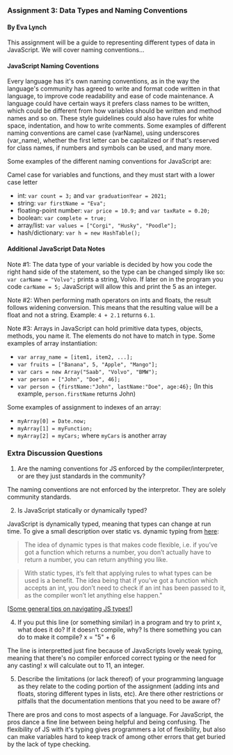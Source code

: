 ### Assignment 3: Data Types and Naming Conventions ###
#### By Eva Lynch ####

This assignment will be a guide to representing different types of data in JavaScript. We will cover naming conventions...

#### JavaScript Naming Coventions ####
Every language has it's own naming conventions, as in the way the language's community has agreed to write and format code written in that language, to improve code readability and ease of code maintenance. A language could have certain ways it prefers class names to be written, which could be different from how variables should be written and method names and so on. These style guidelines could also have rules for white space, indentation, and how to write comments. Some examples of different naming conventions are camel case (varName), using underscores (var_name), whether the first letter can be capitalized or if that's reserved for class names, if numbers and symbols can be used, and many more. 

Some examples of the different naming conventions for JavaScript are: 

Camel case for variables and functions, and they must start with a lower case letter
- int: `var count = 3;` and `var graduationYear = 2021;`
- string: `var firstName = "Eva";`
- floating-point number: `var price = 10.9;` and `var taxRate = 0.20;`
- boolean: `var complete = true;`
- array/list: `var values = ["Corgi", "Husky", "Poodle"];`
- hash/dictionary: `var h = new HashTable();`

#### Additional JavaScript Data Notes ####
Note #1: The data type of your variable is decided by how you code the right hand side of the statement, so the type can be changed simply like so: `var carName = "Volvo";` prints a string, Volvo. If later on in the program you code `carName = 5;` JavaScript will allow this and print the 5 as an integer.

Note #2: When performing math operators on ints and floats, the result follows widening conversion. This means that the resulting value will be a float and not a string. Example: `4 + 2.1` returns `6.1`.

Note #3: Arrays in JavaScript can hold primitive data types, objects, methods, you name it. The elements do not have to match in type. Some examples of array instantiation: 
- `var array_name = [item1, item2, ...];`
- `var fruits = ["Banana", 5, "Apple", "Mango"];`
- `var cars = new Array("Saab", "Volvo", "BMW");`
- `var person = ["John", "Doe", 46];`
- `var person = {firstName:"John", lastName:"Doe", age:46};` (In this example, `person.firstName` returns John)

Some examples of assignment to indexes of an array:

- `myArray[0] = Date.now;` 
- `myArray[1] = myFunction;`
- `myArray[2] = myCars;` where `myCars` is another array

### Extra Discussion Questions ###
1) Are the naming conventions for JS enforced by the compiler/interpreter, or are they just standards in the community? 

The naming conventions are not enforced by the interpretor. They are solely community standards.

2) Is JavaScript statically or dynamically typed?

JavaScript is dynamically typed, meaning that types can change at run time. To give a small description over static vs. dynamic typing from [here](https://www.quora.com/Is-JavaScript-a-dynamically-typed-or-statically-typed-language):  
>The idea of dynamic types is that makes code flexible, i.e. if you’ve got a function which returns a number, you don’t actually have to return a number, you can return anything you like.

>With static types, it’s felt that applying rules to what types can be used is a benefit. The idea being that if you’ve got a function which accepts an int, you don’t need to check if an int has been passed to it, as the compiler won’t let anything else happen."

\[[Some general tips on navigating JS types!](https://medium.com/@xiaoyunyang/javascript-is-a-loosely-typed-language-meaning-you-dont-have-to-specify-what-type-of-information-137408d54fc7)\]

4. If you put this line (or something similar) in a program and try to print x, what does it do? If it
doesn't compile, why? Is there something you can do to make it compile?
x = "5" + 6

The line is interpretted just fine because of JavaScripts lovely weak typing, meaning that there's no compiler enforced correct typing or the need for any casting! x will calculate out to 11, an integer.

5. Describe the limitations (or lack thereof) of your programming language as they relate to the coding portion of the assignment (adding ints and floats, storing different types in lists, etc). Are there other restrictions or pitfalls that the documentation mentions that you need to be aware of?

There are pros and cons to most aspects of a language. For JavaScript, the pros dance a fine line between being helpful and being confusing. The flexibility of JS with it's typing gives programmers a lot of flexibility, but also can make variables hard to keep track of among other errors that get buried by the lack of type checking.

